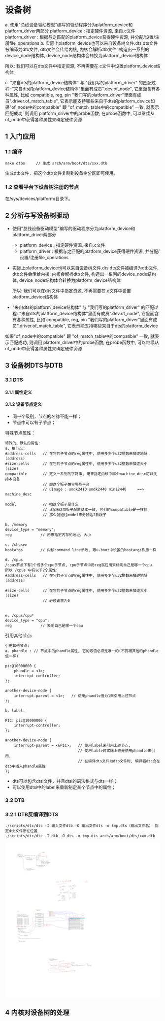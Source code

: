# 设备树

a. 使用"总线设备驱动模型"编写的驱动程序分为platform_device和platform_driver两部分
   platform_device : 指定硬件资源, 来自.c文件
   platform_driver : 根据与之匹配的platform_device获得硬件资源, 并分配/设置/注册file_operations
b. 实际上platform_device也可以来自设备树文件.dts
   dts文件被编译为dtb文件, 
   dtb文件会传给内核, 
   内核会解析dtb文件, 构造出一系列的device_node结构体,
   device_node结构体会转换为platform_device结构体

   所以: 我们可以在dts文件中指定资源, 不再需要在.c文件中设置platform_device结构体

c. "来自dts的platform_device结构体" 与 "我们写的platform_driver" 的匹配过程:
    "来自dts的platform_device结构体"里面有成员".dev.of_node", 它里面含有各种属性, 比如 compatible, reg, pin
    "我们写的platform_driver"里面有成员".driver.of_match_table", 它表示能支持哪些来自于dts的platform_device如果"of_node中的compatible" 跟 "of_match_table中的compatible" 一致, 就表示匹配成功, 则调用 platform_driver中的probe函数;
在probe函数中, 可以继续从of_node中获得各种属性来确定硬件资源


## 1 入门应用

### 1.1 编译

```
make dtbs     // 生成 arch/arm/boot/dts/xxx.dtb
```

生成dtb文件，把这个dtb文件复制到设备树分区即可使用。

### 1.2 查看平台下设备树注册的节点

在/sys/devices/platform/目录下。

## 2 分析与写设备树驱动

- 使用"总线设备驱动模型"编写的驱动程序分为platform_device和platform_driver两部分

  - platform_device : 指定硬件资源, 来自.c文件
  - platform_driver : 根据与之匹配的platform_device获得硬件资源, 并分配/设置/注册file_operations

- 实际上platform_device也可以来自设备树文件.dts
     dts文件被编译为dtb文件, 
     dtb文件会传给内核, 
     内核会解析dtb文件, 构造出一系列的device_node结构体,
     device_node结构体会转换为platform_device结构体

     所以: 我们可以在dts文件中指定资源, 不再需要在.c文件中设置platform_device结构体

- "来自dts的platform_device结构体" 与 "我们写的platform_driver" 的匹配过程:
   "来自dts的platform_device结构体"里面有成员".dev.of_node", 它里面含有各种属性, 比如 compatible, reg, pin
   "我们写的platform_driver"里面有成员".driver.of_match_table", 它表示能支持哪些来自于dts的platform_device

如果"of_node中的compatible" 跟 "of_match_table中的compatible" 一致, 就表示匹配成功, 则调用 platform_driver中的probe函数;
    在probe函数中, 可以继续从of_node中获得各种属性来确定硬件资源



## 3 设备树DTS与DTB

### 3.1 DTS

#### 3.1.1 属性定义



#### 3.1.2 设备节点定义

- 同一个级别，节点的名称不能一样；
- 节点中可以有子节点；

特殊节点属性：

```
特殊的、默认的属性:
a. 根节点:
#address-cells   // 在它的子节点的reg属性中, 使用多少个u32整数来描述地址(address)
#size-cells      // 在它的子节点的reg属性中, 使用多少个u32整数来描述大小(size)
compatible       // 定义一系列的字符串, 用来指定内核中哪个machine_desc可以支持本设备
                 // 即这个板子兼容哪些平台 
                 // uImage : smdk2410 smdk2440 mini2440     ==> machine_desc         
                 
model            // 咱这个板子是什么
                 // 比如有2款板子配置基本一致, 它们的compatible是一样的
                 // 那么就通过model来分辨这2款板子
                 
b. /memory
device_type = "memory";
reg             // 用来指定内存的地址、大小

c. /chosen
bootargs        // 内核command line参数, 跟u-boot中设置的bootargs作用一样

d. /cpus
/cpus节点下有1个或多个cpu子节点, cpu子节点中用reg属性用来标明自己是哪一个cpu
所以 /cpus 中有以下2个属性:
#address-cells   // 在它的子节点的reg属性中, 使用多少个u32整数来描述地址(address)

#size-cells      // 在它的子节点的reg属性中, 使用多少个u32整数来描述大小(size)
                 // 必须设置为0


e. /cpus/cpu*
device_type = "cpu";
reg             // 表明自己是哪一个cpu

```

引用其他节点:

```
引用其他节点:
a. phandle : // 节点中的phandle属性, 它的取值必须是唯一的(不要跟其他的phandle值一样)

pic@10000000 {
    phandle = <1>;
    interrupt-controller;
};

another-device-node {
    interrupt-parent = <1>;   // 使用phandle值为1来引用上述节点
};

b. label:

PIC: pic@10000000 {
    interrupt-controller;
};

another-device-node {
    interrupt-parent = <&PIC>;   // 使用label来引用上述节点, 
                                 // 使用lable时实际上也是使用phandle来引用, 
                                 // 在编译dts文件为dtb文件时, 编译器dtc会在dtb中插入phandle属性
};
```

- dts可以包含dtsi文件，并且dtsi的语法格式与dts一样；
- 可以使用dtsi中的label来重新制定某个节点中的属性；

### 3.2 DTB

### 3.2.1 DTB反编译到DTS

```
./scripts/dtc/dtc -I 输入文件dtb -O 输出文件dts -o tmp.dts（输出文件名） 指定dtb文件所在位置
./scripts/dtc/dtc -I dtb -O dts -o tmp.dts arch/arm/boot/dts/xxx.dtb
```



![](./images/DTB.jpg)

## 4 内核对设备树的处理

